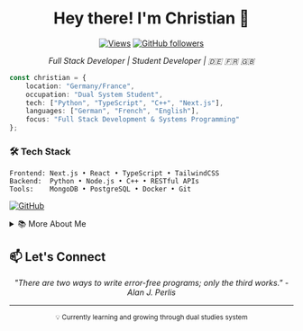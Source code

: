<div align="center">

# Hey there! I'm Christian 👋
[![Views](https://komarev.com/ghpvc/?username=Muddyblack&color=6366F1)](https://github.com/Muddyblack)
[![GitHub followers](https://img.shields.io/github/followers/Muddyblack?style=social)](https://github.com/Muddyblack)

*Full Stack Developer | Student Developer | 🇩🇪 🇫🇷 🇬🇧*
</div>

```typescript
const christian = {
    location: "Germany/France",
    occupation: "Dual System Student",
    tech: ["Python", "TypeScript", "C++", "Next.js"],
    languages: ["German", "French", "English"],
    focus: "Full Stack Development & Systems Programming"
};
```

### 🛠️ Tech Stack
```
Frontend: Next.js • React • TypeScript • TailwindCSS
Backend:  Python • Node.js • C++ • RESTful APIs
Tools:    MongoDB • PostgreSQL • Docker • Git
```

[![GitHub](https://img.shields.io/badge/-GitHub-24292F?style=for-the-badge&logo=github&logoColor=white)](https://github.com/Muddyblack)

<details>
<summary>📚 More About Me</summary>

## 📊 Current Focus Areas
```mermaid
graph LR
    A[Student Projects] --> B[Systems Programming]
    A --> C[Web Development]
    B --> D[C++]
    B --> E[Performance Optimization]
    C --> F[Next.js]
    C --> G[TypeScript]
```

## 🎮 Fun facts
```javascript
const developmentStyle = {
    favoriteEditor: "VS Code with vim keybindings",
    debuggingTool: "console.log('🔍')",
    architecturePhilosophy: "KISS - Keep It Simple, Stupid",
    motto: "It's not a bug, it's an undocumented feature!"
};
```

## 🎯 Current Learning Goals
- Advanced System Design Patterns
- Cloud Architecture (AWS/GCP)
- Performance Optimization Techniques
- Microservices Architecture

## 💡 Featured Projects
| Project Type | Tech Stack | Status |
|-------------|------------|---------|
| System Tools | C++, CMake | 🟢 Active |
| Web Apps | Next.js, TypeScript | 🟢 Active |
| Backend Services | Python, Node.js | 🟡 Maintenance |

**Daily Schedule**
```text
🌙 Night    ⣿⣿⣿⣿⣿⣿⣿⣿⣿⣿⣀⣀⣀⣀⣀⣀⣀⣀  43%
🌅 Morning  ⣿⣿⣿⣿⣿⣿⣿⣀⣀⣀⣀⣀⣀⣀⣀⣀⣀⣀  30%
🌃 Evening  ⣿⣿⣿⣿⣿⣀⣀⣀⣀⣀⣀⣀⣀⣀⣀⣀⣀⣀  22%
🌙 Day      ⣿⣿⣀⣀⣀⣀⣀⣀⣀⣀⣀⣀⣀⣀⣀⣀⣀⣀  5%
```
</details>

## 📫 Let's Connect

<div align="center">
    
*"There are two ways to write error-free programs; only the third works." - Alan J. Perlis*

</div>

---
<div align="center">
<sub>💡 Currently learning and growing through dual studies system</sub>
</div>

